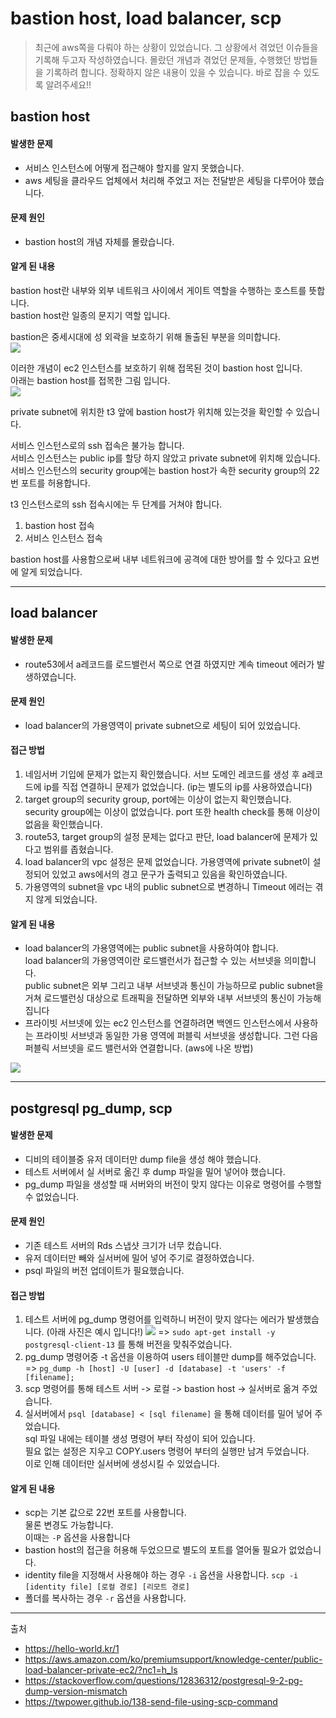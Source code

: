 # bastion host, load balancer, scp

> 최근에 aws쪽을 다뤄야 하는 상황이 있었습니다. 
> 그 상황에서 겪었던 이슈들을 기록해 두고자 작성하였습니다.
> 몰랐던 개념과 겪었던 문제들, 수행했던 방법들을 기록하려 합니다.
> 정확하지 않은 내용이 있을 수 있습니다. 바로 잡을 수 있도록 알려주세요!!

## bastion host

#### 발생한 문제
- 서비스 인스턴스에 어떻게 접근해야 할지를 알지 못했습니다.
- aws 세팅을 클라우드 업체에서 처리해 주었고 저는 전달받은 세팅을 다루어야 했습니다.

#### 문제 원인 
- bastion host의 개념 자체를 몰랐습니다.

#### 알게 된 내용
bastion host란 내부와 외부 네트워크 사이에서 게이트 역할을 수행하는 호스트를 뜻합니다.   
bastion host란 일종의 문지기 역할 입니다.    

bastion은 중세시대에 성 외곽을 보호하기 위해 돌출된 부분을 의미합니다.   
![](2022-07-08-17-10-46.png)

이러한 개념이 ec2 인스턴스를 보호하기 위해 접목된 것이 bastion host 입니다.    
아래는 bastion host를 접목한 그림 입니다.    
![](2022-07-08-17-26-33.png)

private subnet에 위치한 t3 앞에 bastion host가 위치해 있는것을 확인할 수 있습니다.   

서비스 인스턴스로의 ssh 접속은 불가능 합니다.     
서비스 인스턴스는 public ip를 할당 하지 않았고 private subnet에 위치해 있습니다.    
서비스 인스턴스의 security group에는 bastion host가 속한 security group의 22번 포트를 허용합니다.    

t3 인스턴스로의 ssh 접속시에는 두 단계를 거쳐야 합니다.    
1. bastion host 접속
2. 서비스 인스턴스 접속

bastion host를 사용함으로써 내부 네트워크에 공격에 대한 방어를 할 수 있다고 요번에 알게 되었습니다.    

--- 

## load balancer

#### 발생한 문제
- route53에서 a레코드를 로드밸런서 쪽으로 연결 하였지만 계속 timeout 에러가 발생하였습니다.

#### 문제 원인
- load balancer의 가용영역이 private subnet으로 세팅이 되어 있었습니다.

#### 접근 방법
1. 네임서버 기입에 문제가 없는지 확인했습니다.
   서브 도메인 레코드를 생성 후 a레코드에 ip를 직접 연결하니 문제가 없었습니다. (ip는 별도의 ip를 사용하였습니다)
2. target group의 security group, port에는 이상이 없는지 확인했습니다.
   security group에는 이상이 없었습니다. port 또한 health check를 통해 이상이 없음을 확인했습니다.
3. route53, target group의 설정 문제는 없다고 판단, load balancer에 문제가 있다고 범위를 좁혔습니다.
4. load balancer의 vpc 설정은 문제 없었습니다. 
   가용영역에 private subnet이 설정되어 있었고 aws에서의 경고 문구가 출력되고 있음을 확인하였습니다.
5. 가용영역의 subnet을 vpc 내의 public subnet으로 변경하니 Timeout 에러는 겪지 않게 되었습니다.
  
#### 알게 된 내용
- load balancer의 가용영역에는 public subnet을 사용하여야 합니다.   
load balancer의 가용영역이란 로드밸런서가 접근할 수 있는 서브넷을 의미합니다.    
public subnet은 외부 그리고 내부 서브넷과 통신이 가능하므로 public subnet을 거쳐 로드밸런싱 대상으로 트래픽을 전달하면 외부와 내부 서브넷의 통신이 가능해집니다    
- 프라이빗 서브넷에 있는 ec2 인스턴스를 연결하려면 백엔드 인스턴스에서 사용하는 프라이빗 서브넷과 동일한 가용 영역에 퍼블릭 서브넷을 생성합니다. 그런 다음 퍼블릭 서브넷을 로드 밸런서와 연결합니다. (aws에 나온 방법)

![](2022-07-08-21-19-46.png)

---

## postgresql pg_dump, scp

#### 발생한 문제
- 디비의 테이블중 유저 데이터만 dump file을 생성 해야 했습니다.
- 테스트 서버에서 실 서버로 옮긴 후 dump 파일을 밀어 넣어야 했습니다. 
- pg_dump 파일을 생성할 때 서버와의 버전이 맞지 않다는 이유로 명령어를 수행할 수 없었습니다.

#### 문제 원인
- 기존 테스트 서버의 Rds 스냅샷 크기가 너무 컸습니다.
- 유저 데이터만 빼와 실서버에 밀어 넣어 주기로 결정하였습니다.
- psql 파일의 버전 업데이트가 필요했습니다.

#### 접근 방법
1. 테스트 서버에 pg_dump 명령어를 입력하니 버전이 맞지 않다는 에러가 발생했습니다.
(아래 사진은 예시 입니다!)
![](2022-07-08-21-33-50.png) 
=> `sudo apt-get install -y postgresql-client-13` 를 통해 버전을 맞춰주었습니다.
2. pg_dump 명령어중 -t 옵션을 이용하여 users 테이블만 dump를 해주었습니다.
=> `pg_dump -h [host] -U [user] -d [database] -t 'users' -f [filename];`
3. scp 명령어를 통해 테스트 서버 -> 로컬 -> bastion host -> 실서버로 옮겨 주었습니다.
4. 실서버에서 `psql [database] < [sql filename]` 을 통해 데이터를 밀어 넣어 주었습니다.   
sql 파일 내에는 테이블 생성 명령어 부터 작성이 되어 있습니다.     
필요 없는 설정은 지우고 COPY.users 명령어 부터의 실행만 남겨 두었습니다.    
이로 인해 데이터만 실서버에 생성시킬 수 있었습니다.    

#### 알게 된 내용
- scp는 기본 값으로 22번 포트를 사용합니다.     
물론 변경도 가능합니다.     
이때는 `-P` 옵션을 사용합니다     
- bastion host의 접근을 허용해 두었으므로 별도의 포트를 열어둘 필요가 없었습니다.
- identity file을 지정해서 사용해야 하는 경우 `-i` 옵션을 사용합니다.
`scp -i [identity file] [로컬 경로] [리모트 경로]`
- 폴더를 복사하는 경우 `-r` 옵션을 사용합니다.

----
출처

* https://hello-world.kr/1
* https://aws.amazon.com/ko/premiumsupport/knowledge-center/public-load-balancer-private-ec2/?nc1=h_ls
* https://stackoverflow.com/questions/12836312/postgresql-9-2-pg-dump-version-mismatch
* https://twpower.github.io/138-send-file-using-scp-command
